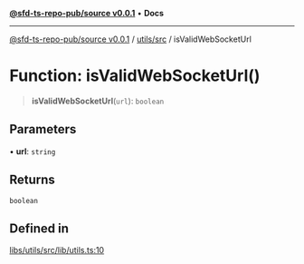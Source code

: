 [**@sfd-ts-repo-pub/source v0.0.1**](../../../README.md) • **Docs**

***

[@sfd-ts-repo-pub/source v0.0.1](../../../modules.md) / [utils/src](../README.md) / isValidWebSocketUrl

# Function: isValidWebSocketUrl()

> **isValidWebSocketUrl**(`url`): `boolean`

## Parameters

• **url**: `string`

## Returns

`boolean`

## Defined in

[libs/utils/src/lib/utils.ts:10](https://github.com/Steadfast-Digital/sfd-ts-repo-pub/blob/fc79dbd051d9d700fc06cf580f06693f6be34283/libs/utils/src/lib/utils.ts#L10)
